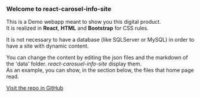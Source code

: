 ### Welcome to **react-carosel-info-site**  
This is a Demo webapp meant to show you this digital product.  
It is realized in **React**, **HTML** and **Bootstrap** for CSS rules.  
  
It is not necessary to have a database (like SQLServer or MySQL) in order to have a site with dynamic content.  
  
You can change the content by editing the json files and the markdown of the 'data' folder. *react-carosuel-info-site* display them.  
As an example, you can show, in the section below, the files that home page read.

[Visit the repo in GitHub](https://github.com/Magicianred/react-carousel-info-site)

